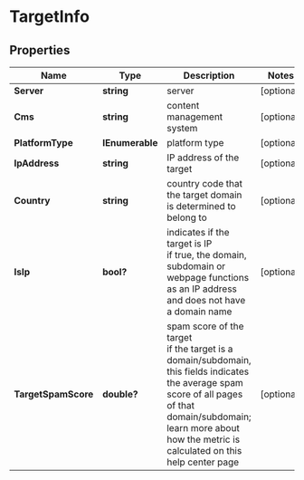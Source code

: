 # TargetInfo


## Properties

| Name | Type | Description | Notes |
|------------ | ------------- | ------------- | -------------|
**Server** | **string** | server |[optional]|
**Cms** | **string** | content management system |[optional]|
**PlatformType** | **IEnumerable<string>** | platform type |[optional]|
**IpAddress** | **string** | IP address of the target |[optional]|
**Country** | **string** | country code that the target domain is determined to belong to |[optional]|
**IsIp** | **bool?** | indicates if the target is IP<br>if true, the domain, subdomain or webpage functions as an IP address and does not have a domain name |[optional]|
**TargetSpamScore** | **double?** | spam score of the target<br>if the target is a domain/subdomain, this fields indicates the average spam score of all pages of that domain/subdomain;<br>learn more about how the metric is calculated on this help center page |[optional]|